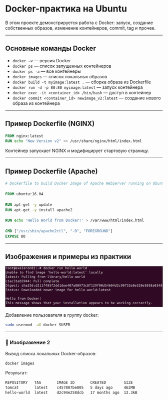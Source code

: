 # Docker-практика на Ubuntu

В этом проекте демонстрируется работа с Docker: запуск, создание собственных образов, изменение контейнеров, commit, tag и прочее.

---

## Основные команды Docker

- `docker –v` — версия Docker
- `docker ps` — список запущенных контейнеров
- `docker ps -a` — все контейнеры
- `docker images` — список локальных образов
- `docker build -t myimage:latest .` — сборка образа из Dockerfile
- `docker run -d -p 80:80 myimage:latest` — запуск контейнера
- `docker exec -it <container_id> /bin/bash` — доступ в контейнер
- `docker commit <container_id> newimage_v2:latest` — создание нового образа из контейнера

---

## Пример Dockerfile (NGINX)

```Dockerfile
FROM nginx:latest
RUN echo "New Version v2" >> /usr/share/nginx/html/index.html
```

Контейнер запускает NGINX и модифицирует стартовую страницу.

---

## Пример Dockerfile (Apache)

```Dockerfile
# Dockerfile to build Docker Image of Apache WebServer running on Ubuntu

FROM ubuntu:16.04

RUN apt-get -y update
RUN apt-get -y install apache2

RUN echo 'Hello World from Docker!' > /var/www/html/index.html

CMD ["/usr/sbin/apache2ctl", "-D", "FOREGROUND"]
EXPOSE 80
```

---

## Изображения и примеры из практики

![image_alt](https://github.com/exeleron07/docker-web/blob/47f5789baa2e1122a409248b73b3a6ed38da8b43/img/1.png)

Добавление пользователя в группу docker:

```bash
sudo usermod -aG docker SUSER
```

---

### 📸 Изображение 2

Вывод списка локальных Docker-образов:

```bash
docker images
```

Результат:

```
REPOSITORY   TAG       IMAGE ID       CREATED        SIZE
tomcat       latest    c457807be805   5 days ago     462MB
hello-world  latest    d2c94e258dcb   17 months ago  13.3kB
```
